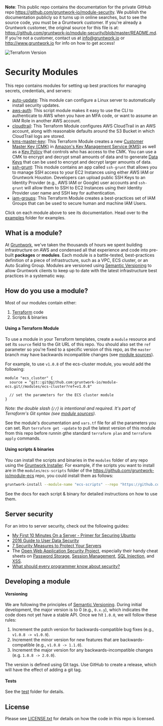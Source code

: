 **Note**: This public repo contains the documentation for the private GitHub repo <https://github.com/gruntwork-io/module-security>.
We publish the documentation publicly so it turns up in online searches, but to see the source code, you must be a Gruntwork customer.
If you're already a Gruntwork customer, the original source for this file is at: <https://github.com/gruntwork-io/module-security/blob/master/README.md>.
If you're not a customer, contact us at <info@gruntwork.io> or <http://www.gruntwork.io> for info on how to get access!

![Terraform Version](https://img.shields.io/badge/tf-%3E%3D0.12.0-blue.svg)

# Security Modules

This repo contains modules for setting up best practices for managing secrets, credentials, and servers:

* [auto-update](/modules/auto-update): This module can configure a Linux server to automatically install security
  updates.
* [aws-auth](/modules/aws-auth): This script module makes it easy to use the CLI to authenticate to AWS when you have an
  MFA code, or want to assume an IAM Role in another AWS account.
* [cloudtrail](/modules/cloudtrail): This Terraform Module configures AWS CloudTrail in an AWS account, along with reasonable
  defaults around the S3 Bucket in which CloudTrail logs are stored.
* [kms-master-key](/modules/kms-master-key): This Terraform Module creates a new [Customer Master Key
  (CMK)](http://docs.aws.amazon.com/kms/latest/developerguide/concepts.html#master_keys) in [Amazon's Key Management
  Service (KMS)](https://aws.amazon.com/kms/) as well as a [Key
  Policy](http://docs.aws.amazon.com/kms/latest/developerguide/concepts.html#key_permissions) that controls who has
  access to the CMK. You can use a CMK to encrypt and decrypt small amounts of data and to generate [Data
  Keys](http://docs.aws.amazon.com/kms/latest/developerguide/concepts.html#data-keys) that can be used to encrypt and
  decrypt larger amounts of data.
* [ssh-grunt](/modules/ssh-grunt): This module contains an app called `ssh-grunt` that allows you to manage SSH access
  to your EC2 Instances using either AWS IAM or Gruntwork Houston. Developers can upload public SSH Keys to an Identity
  Provider (e.g., AWS IAM or Google) user accounts and `ssh-grunt` will allow them to SSH to EC2 Instances using their
  Identity Provider user name and SSH key for authentication.
* [iam-groups](/modules/iam-groups): This Terraform Module creates a best-practices set of IAM Groups that can be used to 
  secure human and machine IAM Users.

Click on each module above to see its documentation. Head over to the [examples](/examples) folder for examples.

## What is a module?

At [Gruntwork](http://www.gruntwork.io), we've taken the thousands of hours we spent building infrastructure on AWS and
condensed all that experience and code into pre-built **packages** or **modules**. Each module is a battle-tested,
best-practices definition of a piece of infrastructure, such as a VPC, ECS cluster, or an Auto Scaling Group. Modules
are versioned using [Semantic Versioning](http://semver.org/) to allow Gruntwork clients to keep up to date with the
latest infrastructure best practices in a systematic way.

## How do you use a module?

Most of our modules contain either:

1. [Terraform](https://www.terraform.io/) code
1. Scripts & binaries

#### Using a Terraform Module

To use a module in your Terraform templates, create a `module` resource and set its `source` field to the Git URL of
this repo. You should also set the `ref` parameter so you're fixed to a specific version of this repo, as the `master`
branch may have backwards incompatible changes (see [module
sources](https://www.terraform.io/docs/modules/sources.html)).

For example, to use `v1.0.8` of the ecs-cluster module, you would add the following:

```hcl
module "ecs_cluster" {
  source = "git::git@github.com:gruntwork-io/module-ecs.git//modules/ecs-cluster?ref=v1.0.8"

  // set the parameters for the ECS cluster module
}
```

*Note: the double slash (`//`) is intentional and required. It's part of Terraform's Git syntax (see [module
sources](https://www.terraform.io/docs/modules/sources.html)).*

See the module's documentation and `vars.tf` file for all the parameters you can set. Run `terraform get -update` to
pull the latest version of this module from this repo before runnin gthe standard  `terraform plan` and
`terraform apply` commands.

#### Using scripts & binaries

You can install the scripts and binaries in the `modules` folder of any repo using the [Gruntwork
Installer](https://github.com/gruntwork-io/gruntwork-installer). For example, if the scripts you want to install are
in the `modules/ecs-scripts` folder of the https://github.com/gruntwork-io/module-ecs repo, you could install them
as follows:

```bash
gruntwork-install --module-name "ecs-scripts" --repo "https://github.com/gruntwork-io/module-ecs" --tag "0.0.1"
```

See the docs for each script & binary for detailed instructions on how to use them.

## Server security

For an intro to server security, check out the following guides:

* [My First 10 Minutes On a Server - Primer for Securing
  Ubuntu](http://www.codelitt.com/blog/my-first-10-minutes-on-a-server-primer-for-securing-ubuntu/)
* [2016 Guide to User Data Security](https://www.inversoft.com/guides/2016-guide-to-user-data-security)
* [7 Security Measures to Protect Your
  Servers](https://www.digitalocean.com/community/tutorials/7-security-measures-to-protect-your-servers)
* The [Open Web Application Security Project](https://www.owasp.org/index.php/Main_Page), especially their handy
  cheat sheets on [Password Storage](https://www.owasp.org/index.php/Password_Storage_Cheat_Sheet), [Session
  Management](https://www.owasp.org/index.php/Session_Management_Cheat_Sheet), [SQL
  Injection](https://www.owasp.org/index.php/SQL_Injection), and
  [XSS](https://www.owasp.org/index.php/XSS_(Cross_Site_Scripting)_Prevention_Cheat_Sheet).
* [What should every programmer know about
  security?](http://stackoverflow.com/questions/2794016/what-should-every-programmer-know-about-security)

## Developing a module

#### Versioning

We are following the principles of [Semantic Versioning](http://semver.org/). During initial development, the major
version is to 0 (e.g., `0.x.y`), which indicates the code does not yet have a stable API. Once we hit `1.0.0`, we will
follow these rules:

1. Increment the patch version for backwards-compatible bug fixes (e.g., `v1.0.8 -> v1.0.9`).
2. Increment the minor version for new features that are backwards-compatible (e.g., `v1.0.8 -> 1.1.0`).
3. Increment the major version for any backwards-incompatible changes (e.g. `1.0.8 -> 2.0.0`).

The version is defined using Git tags.  Use GitHub to create a release, which will have the effect of adding a git tag.

#### Tests

See the [test](/test) folder for details.

## License

Please see [LICENSE.txt](/LICENSE.txt) for details on how the code in this repo is licensed.
